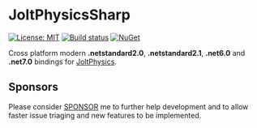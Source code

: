 # JoltPhysicsSharp

[![License: MIT](https://img.shields.io/badge/License-MIT-green.svg)](https://github.com/amerkoleci/JoltPhysicsSharp/blob/main/LICENSE)
[![Build status](https://github.com/amerkoleci/JoltPhysicsSharp/workflows/Build/badge.svg)](https://github.com/amerkoleci/JoltPhysicsSharp/actions)
[![NuGet](https://img.shields.io/nuget/v/JoltPhysicsSharp.svg)](https://www.nuget.org/packages/JoltPhysicsSharp)

Cross platform modern **.netstandard2.0**, **.netstandard2.1**, **.net6.0** and **.net7.0** bindings for [JoltPhysics](https://github.com/jrouwe/JoltPhysics).

## Sponsors
Please consider [SPONSOR](https://github.com/sponsors/amerkoleci) me to further help development and to allow faster issue triaging and new features to be implemented.
